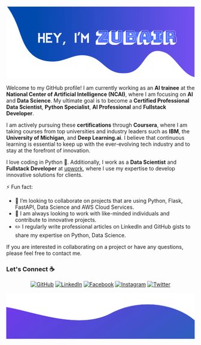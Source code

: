 ![alt text](./images/top.png)

Welcome to my GitHub profile! I am currently working as an **AI trainee** at the **National Center of Artificial Intelligence (NCAI)**, where I am focusing on **AI** and **Data Science**. My ultimate goal is to become a **Certified Professional Data Scientist**, **Python Specialist**, **AI Professional** and **Fullstack Developer**.

I am actively pursuing these **certifications** through **Coursera**, where I am taking courses from top universities and industry leaders such as **IBM**, the **University of Michigan**, and **Deep Learning.ai**. I believe that continuous learning is essential to keep up with the ever-evolving tech industry and to stay at the forefront of innovation.

I love coding in Python :snake:. Additionally, I work as a **Data Scientist** and **Fullstack Developer** at [upwork](https://www.upwork.com/freelancers/~01bc4409dfe41a26fa), where I use my expertise to develop innovative solutions for clients.


⚡ Fun fact:
- 👯 I’m looking to collaborate on projects that are using Python, Flask, FastAPI, Data Science and AWS Cloud Services.
- 🌱 I am always looking to work with like-minded individuals and contribute to innovative projects.
- :pencil2: I regularly write professional articles on LinkedIn and GitHub gists to share my expertise on Python, Data Science.


If you are interested in collaborating on a project or have any questions, please feel free to contact me. 


### Let's Connect :coffee:
<p align="center">
	<a href="https://github.com/zubairwazir"><img src="https://img.icons8.com/bubbles/50/000000/github.png" alt="GitHub"/></a>
	<a href="https://www.linkedin.com/in/zubairwazir/"><img src="https://img.icons8.com/bubbles/50/000000/linkedin.png" alt="LinkedIn"/></a>
	<a href="https://www.facebook.com/EngrZubairWazir/"><img src="https://img.icons8.com/bubbles/50/000000/facebook-new.png" alt="Facebook"/></a>
	<a href="https://www.instagram.com/zubairwazir777/"><img src="https://img.icons8.com/bubbles/50/000000/instagram.png" alt="Instagram"/></a>
	<a href="https://www.twitter.com/zubairwazir777/"><img src="https://i.ibb.co/brhdF22/icons8-twitter-circled-50.png" alt="Twitter"/></a>
</p>

![alt text](./images/bottom.svg)
